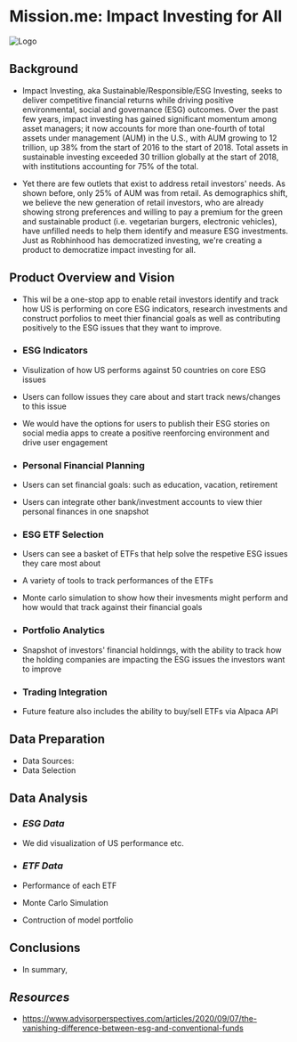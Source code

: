 # **Mission.me: Impact Investing for All**

![Logo](Images/image.jpg)

## **Background**
- Impact Investing, aka Sustainable/Responsible/ESG Investing, seeks to deliver competitive financial returns while driving positive environmental, social and governance (ESG) outcomes. Over the past few years, impact investing has gained significant momentum among asset managers; it now accounts for more than one-fourth of total assets under management (AUM) in the U.S., with AUM growing to 12 trillion, up 38% from the start of 2016 to the start of 2018. Total assets in sustainable investing exceeded 30 trillion globally at the start of 2018, with institutions accounting for 75% of the total.

- Yet there are few outlets that exist to address retail investors' needs. As shown before, only 25% of AUM was from retail. As demographics shift, we believe the new generation of retail investors, who are already showing strong preferences and willing to pay a premium for the green and sustainable product (i.e. vegetarian burgers, electronic vehicles), have unfilled needs to help them identify and measure ESG investments. Just as Robhinhood has democratized investing, we're creating a product to democratize impact investing for all.

## **Product Overview and Vision**
- This wil be a one-stop app to enable retail investors identify and track how US is performing on core ESG indicators, research investments and construct porfolios to meet thier financial goals as well as contributing positively to the ESG issues that they want to improve. 

- ### **ESG Indicators**
- Visulization of how US performs against 50 countries on core ESG issues
- Users can follow issues they care about and start track news/changes to this issue
- We would have the options for users to publish their ESG stories on social media apps to create a positive reenforcing environment and drive user engagement

- ### **Personal Financial Planning**
- Users can set financial goals: such as education, vacation, retirement
- Users can integrate other bank/investment accounts to view thier personal finances in one snapshot

- ### **ESG ETF Selection**
- Users can see a basket of ETFs that help solve the respetive ESG issues they care most about
- A variety of tools to track performances of the ETFs
- Monte carlo simulation to show how their invesments might perform and how would that track against their financial goals

- ### **Portfolio Analytics**
- Snapshot of investors' financial holdinngs, with the ability to track how the holding companies are impacting the ESG issues the investors want to improve

- ### **Trading Integration**
- Future feature also includes the ability to buy/sell ETFs via Alpaca API

## **Data Preparation**
- Data Sources:
- Data Selection

## **Data Analysis**
- ### *ESG Data*
- We did visualization of US performance etc.

- ### *ETF Data*
- Performance of each ETF
- Monte Carlo Simulation
- Contruction of model portfolio

## **Conclusions**
- In summary, 

## *Resources*
* https://www.advisorperspectives.com/articles/2020/09/07/the-vanishing-difference-between-esg-and-conventional-funds